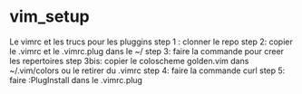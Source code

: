 # vim_setup
Le vimrc et les trucs pour les pluggins
step 1 : clonner le repo
step 2: copier le .vimrc et le .vimrc.plug dans le ~/
step 3: faire la commande pour creer les repertoires
step 3bis: copier le coloscheme golden.vim dans ~/.vim/colors ou le retirer du .vimrc
step 4: faire la commande curl
step 5: faire :PlugInstall dans le .vimrc.plug
